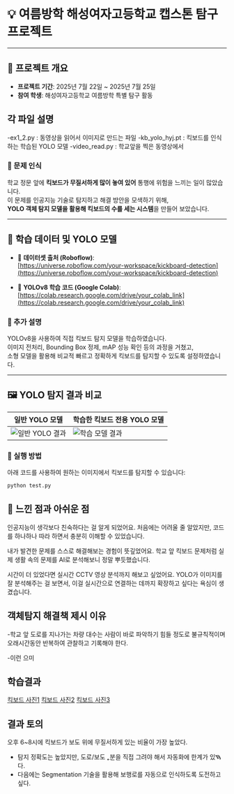 # 💡 여름방학 해성여자고등학교 캡스톤 탐구 프로젝트

---

## 📌 프로젝트 개요

- **프로젝트 기간**: 2025년 7월 22일 ~ 2025년 7월 25일  
- **참여 학생**: 해성여자고등학교 여름방학 특별 탐구 활동

## 각 파일 설명
  -ex1_2.py : 동영상을 읽어서 이미지로 만드는 파일
  -kb_yolo_hyj.pt : 킥보드를 인식하는 학습된 YOLO 모델
  -video_read.py : 학교앞을 찍은 동영상에서 
### 🎯 문제 인식

학교 정문 앞에 **킥보드가 무질서하게 많이 놓여 있어** 통행에 위험을 느끼는 일이 많았습니다.  
이 문제를 인공지능 기술로 탐지하고 해결 방안을 모색하기 위해,  
**YOLO 객체 탐지 모델을 활용해 킥보드의 수를 세는 시스템**을 만들어 보았습니다.

---

## 📂 학습 데이터 및 YOLO 모델

- 🔗 **데이터셋 출처 (Roboflow)**:  
  [https://universe.roboflow.com/your-workspace/kickboard-detection](https://universe.roboflow.com/your-workspace/kickboard-detection)

- 📘 **YOLOv8 학습 코드 (Google Colab)**:  
  [https://colab.research.google.com/drive/your_colab_link](https://colab.research.google.com/drive/your_colab_link)

### 💬 추가 설명

YOLOv8을 사용하여 직접 킥보드 탐지 모델을 학습하였습니다.  
이미지 전처리, Bounding Box 정제, mAP 성능 확인 등의 과정을 거쳤고,  
소형 모델을 활용해 비교적 빠르고 정확하게 킥보드를 탐지할 수 있도록 설정하였습니다.

---

## 🖼️ YOLO 탐지 결과 비교

| 일반 YOLO 모델 | 학습한 킥보드 전용 YOLO 모델 |
|----------------|-----------------------------|
| ![일반 YOLO 결과](kickboard_results1.jpg) | ![학습 모델 결과](kickboard_results2.jpg) |

### 🧪 실행 방법

아래 코드를 사용하여 원하는 이미지에서 킥보드를 탐지할 수 있습니다:

```bash
python test.py
```

## 💭 느낀 점과 아쉬운 점
인공지능이 생각보다 친숙하다는 걸 알게 되었어요.
처음에는 어려울 줄 알았지만, 코드를 하나하나 따라 하면서 충분히 이해할 수 있었습니다.

내가 발견한 문제를 스스로 해결해보는 경험이 뜻깊었어요.
학교 앞 킥보드 문제처럼 실제 생활 속의 문제를 AI로 분석해보니 정말 뿌듯했습니다.

시간이 더 있었다면 실시간 CCTV 영상 분석까지 해보고 싶었어요.
YOLO가 이미지를 잘 분석해주는 걸 보면서, 이걸 실시간으로 연결하는 데까지 확장하고 싶다는 욕심이 생겼습니다.

## 객체탐지 해결책 제시 이유

-학교 앞 도로를 지나가는 차량 대수는 사람이 바로 파악하기 힘들 정도로 불규칙적이며 오래시간동안 반복하여 관찰하고 기록해야 한다.

-이런 으미

## 학습결과
[킥보드 사진1](kickboard_result1.jpg)
[킥보드 사진2](kickboard_result2.jpg)
[킥보드 사진3](kickboard_result3.jpg)

## 결과 토의
오후 6~8시에 킥보드가 보도 위에 무질서하게 있는 비율이 가장 높았다.
- 탐지 정확도는 높았지만, 도로/보도 ˿분을 직접 그려야 해서 자동화에 한계가 있ࠇ다.
- 다음에는 Segmentation 기술을 활용해 보행로를 자동으로 인식하도록 도전하고 싶다.